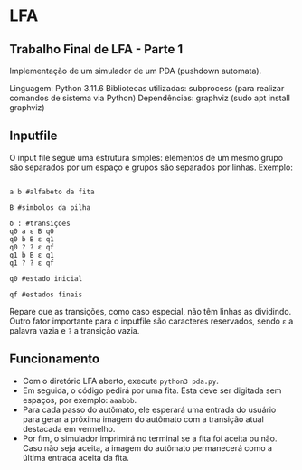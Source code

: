 # LFA
## Trabalho Final de LFA - Parte 1
Implementação de um simulador de um PDA (pushdown automata).

Linguagem: Python 3.11.6
Bibliotecas utilizadas: subprocess (para realizar comandos de sistema via Python)
Dependências: graphviz (sudo apt install graphviz)

## Inputfile
O input file segue uma estrutura simples: elementos de um mesmo grupo são separados por um espaço e grupos são separados por linhas.
Exemplo:

```q0 q1 qf #estados

a b #alfabeto da fita

B #simbolos da pilha 

δ : #transiçoes
q0 a ε B q0
q0 b B ε q1
q0 ? ? ε qf
q1 b B ε q1
q1 ? ? ε qf

q0 #estado inicial

qf #estados finais
```
Repare que as transições, como caso especial, não têm linhas as dividindo. Outro fator importante para o inputfile são caracteres reservados, sendo `ε` a palavra vazia e `?` a transição vazia.

## Funcionamento
- Com o diretório LFA aberto, execute ```python3 pda.py```.
- Em seguida, o código pedirá por uma fita. Esta deve ser digitada sem espaços, por exemplo: `aaabbb`.
- Para cada passo do autômato, ele esperará uma entrada do usuário para gerar a próxima imagem do autômato com a transição atual destacada em vermelho.
- Por fim, o simulador imprimirá no terminal se a fita foi aceita ou não. Caso não seja aceita, a imagem do autômato permanecerá como a última entrada aceita da fita.


